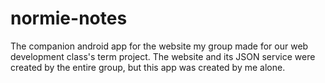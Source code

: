 # normie-notes

The companion android app for the website my group made for our web development class's term project. The website and its JSON service were created by the entire group, but this app was created by me alone.
